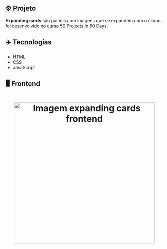 ## ⚙️ Projeto
**Expanding cards** são paíneis com imagens que se expandem com o clique, foi desenvolvido no curso <a href="https://www.udemy.com/share/103Pv2AEcYdFxQQXUH">50 Projects In 50 Days</a>.

## ✈️ Tecnologias
- HTML
- CSS
- JavaScript

## 🖥️ Frontend
<h1 align="center">
  <img alt="Imagem expanding cards frontend" src="https://i.imgur.com/S43XoGQ.png" width="450px"> 
</h1>